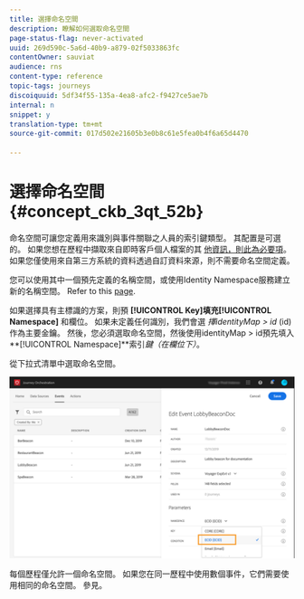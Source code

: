 ```yaml
---
title: 選擇命名空間
description: 瞭解如何選取命名空間
page-status-flag: never-activated
uuid: 269d590c-5a6d-40b9-a879-02f5033863fc
contentOwner: sauviat
audience: rns
content-type: reference
topic-tags: journeys
discoiquuid: 5df34f55-135a-4ea8-afc2-f9427ce5ae7b
internal: n
snippet: y
translation-type: tm+mt
source-git-commit: 017d502e21605b3e0b8c61e5fea0b4f6a65d4470

---
```



# 選擇命名空間 {#concept_ckb_3qt_52b}

命名空間可讓您定義用來識別與事件關聯之人員的索引鍵類型。 其配置是可選的。 如果您想在歷程中擷取來自即時客戶個人檔案的其 [他資訊，則此為必要項](https://www.adobe.io/apis/cloudplatform/dataservices/profile-identity-segmentation/profile-identity-segmentation-services.html#!api-specification/markdown/narrative/technical_overview/unified_profile_architectural_overview/unified_profile_architectural_overview.md)。 如果您僅使用來自第三方系統的資料透過自訂資料來源，則不需要命名空間定義。

您可以使用其中一個預先定義的名稱空間，或使用Identity Namespace服務建立新的名稱空間。 Refer to this [page](https://www.adobe.io/apis/cloudplatform/dataservices/profile-identity-segmentation/profile-identity-segmentation-services.html#!api-specification/markdown/narrative/technical_overview/identity_namespace_overview/identity_namespace_overview.md).

如果選擇具有主標識的方案，則預 **[!UICONTROL Key]**填充**[!UICONTROL Namespace]** 和欄位。 如果未定義任何識別，我們會選 _擇identityMap > id_ (id)作為主要金鑰。 然後，您必須選取命名空間，然後使用identityMap > id預先填入 **[!UICONTROL Namespace]**索引&#x200B;_鍵（在欄位下）_。

從下拉式清單中選取命名空間。

![](../assets/journey17.png)

每個歷程僅允許一個命名空間。 如果您在同一歷程中使用數個事件，它們需要使用相同的命名空間。 參見[](../building-journeys/journey.md)。
